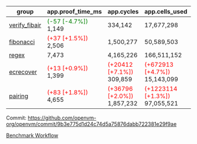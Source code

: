 | group | app.proof_time_ms | app.cycles | app.cells_used | leaf.proof_time_ms | leaf.cycles | leaf.cells_used |
| -- | -- | -- | -- | -- | -- | -- |
| [verify_fibair](https://github.com/openvm-org/openvm/blob/benchmark-results/benchmarks-pr/1662/verify_fibair-9b3e775d1d24c74d5a75876dabb722381e29f9ae.md) |<span style='color: green'>(-57 [-4.7%])</span> 1,149 |  334,142 |  17,677,298 |- | - | - |
| [fibonacci](https://github.com/openvm-org/openvm/blob/benchmark-results/benchmarks-pr/1662/fibonacci-9b3e775d1d24c74d5a75876dabb722381e29f9ae.md) |<span style='color: red'>(+37 [+1.5%])</span> 2,506 |  1,500,277 |  50,589,503 |- | - | - |
| [regex](https://github.com/openvm-org/openvm/blob/benchmark-results/benchmarks-pr/1662/regex-9b3e775d1d24c74d5a75876dabb722381e29f9ae.md) | 7,473 |  4,165,226 |  166,511,152 |- | - | - |
| [ecrecover](https://github.com/openvm-org/openvm/blob/benchmark-results/benchmarks-pr/1662/ecrecover-9b3e775d1d24c74d5a75876dabb722381e29f9ae.md) |<span style='color: red'>(+13 [+0.9%])</span> 1,399 | <span style='color: red'>(+20412 [+7.1%])</span> 309,859 | <span style='color: red'>(+672913 [+4.7%])</span> 15,143,099 |- | - | - |
| [pairing](https://github.com/openvm-org/openvm/blob/benchmark-results/benchmarks-pr/1662/pairing-9b3e775d1d24c74d5a75876dabb722381e29f9ae.md) |<span style='color: red'>(+83 [+1.8%])</span> 4,655 | <span style='color: red'>(+36796 [+2.0%])</span> 1,857,232 | <span style='color: red'>(+1223114 [+1.3%])</span> 97,055,521 |- | - | - |


Commit: https://github.com/openvm-org/openvm/commit/9b3e775d1d24c74d5a75876dabb722381e29f9ae

[Benchmark Workflow](https://github.com/openvm-org/openvm/actions/runs/15077868853)
